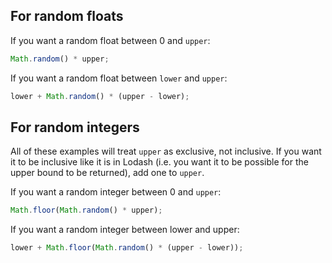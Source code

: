 ## For random floats

If you want a random float between 0 and `upper`:

```javascript
Math.random() * upper;
```

If you want a random float between `lower` and `upper`:

```javascript
lower + Math.random() * (upper - lower);
```

## For random integers

All of these examples will treat `upper` as exclusive, not inclusive. If you want it to be inclusive like it is in Lodash (i.e. you want it to be possible for the upper bound to be returned), add one to `upper`.

If you want a random integer between 0 and `upper`:

```javascript
Math.floor(Math.random() * upper);
```

If you want a random integer between lower and upper:

```javascript
lower + Math.floor(Math.random() * (upper - lower));
```
